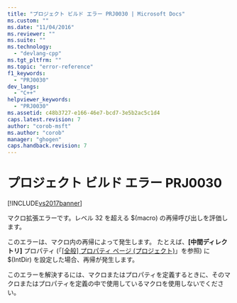 ```yaml
---
title: "プロジェクト ビルド エラー PRJ0030 | Microsoft Docs"
ms.custom: ""
ms.date: "11/04/2016"
ms.reviewer: ""
ms.suite: ""
ms.technology: 
  - "devlang-cpp"
ms.tgt_pltfrm: ""
ms.topic: "error-reference"
f1_keywords: 
  - "PRJ0030"
dev_langs: 
  - "C++"
helpviewer_keywords: 
  - "PRJ0030"
ms.assetid: c48b3727-e166-46e7-bcd7-3e5b2ac5c1d4
caps.latest.revision: 7
author: "corob-msft"
ms.author: "corob"
manager: "ghogen"
caps.handback.revision: 7
---
```

# プロジェクト ビルド エラー PRJ0030
[!INCLUDE[vs2017banner](../../assembler/inline/includes/vs2017banner.md)]

マクロ拡張エラーです。レベル 32 を超える $\(macro\) の再帰呼び出しを評価します。  
  
 このエラーは、マクロ内の再帰によって発生します。  たとえば、**\[中間ディレクトリ\]** プロパティ \(「[&#91;全般&#93; プロパティ ページ \(プロジェクト\)](../Topic/General%20Property%20Page%20\(Project\).md)」を参照\) に $\(IntDir\) を設定した場合、再帰が発生します。  
  
 このエラーを解決するには、マクロまたはプロパティを定義するときに、そのマクロまたはプロパティを定義の中で使用しているマクロを使用しないでください。